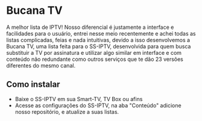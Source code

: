 # Bucana TV

A melhor lista de IPTV!
Nosso diferencial é justamente a interface e facilidades para o usuário, entrei nesse meio recentemente e achei todas as listas complicadas, feias e nada intuitivas, devido a isso desenvolvemos a Bucana TV, uma lista feita para o SS-IPTV, desenvolvida para quem busca substituir a TV por assinatura e utilizar algo similar em interface e com conteúdo não redundante como outros serviços que te dão 23 versões diferentes do mesmo canal.

## Como instalar

- Baixe o SS-IPTV em sua Smart-TV, TV Box ou afins
- Acesse as configurações do SS-IPTV, na aba "Conteúdo" adicione nosso repositório, e atualize a suas listas.
